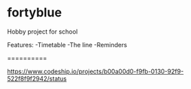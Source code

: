 fortyblue
==========

Hobby project for school

Features:
-Timetable
-The line
-Reminders

==========

https://www.codeship.io/projects/b00a00d0-f9fb-0130-92f9-522f8f9f2942/status

